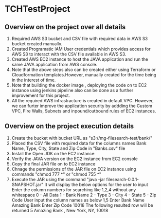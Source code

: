 # TCHTestProject
Overview on the project over all details
----------------------------------------
1. Required AWS S3 bucket and CSV file with required data in AWS S3 bucket created manually. 
2. Created Programatic IAM User credentials which provides access for AWS S3 to interact with the CSV file available in AWS S3.
3. Created AWS EC2 instance to host the JAVA application and run the same JAVA application from AWS console.
4. Note that the above steps also can be created either using Terraform or Cloudformation templates.However, manually created for the time being in the interest of time.
5. Note that building the docker image , deploying the code on to EC2 instance using jenkins pipeline also can be done as a further improvement for this project.
6. All the required AWS infrastracture is created in default VPC. However, we can furter improve the application security by addding the Custom VPC, Fire Walls, Subnets and inpound/outbound rules of EC2 instances.

Overview on the project execution details
-----------------------------------------
1. Create the bucket with bucket URL as "s3://mg-filesearch-test/bank/"
2. Placed the CSV file with required data for the columns names Bank Name, Type, City, State and Zip Code in "Banks.csv" file
3. Install the Open JDK on the EC2 instance
4. Verify the JAVA version on the EC2 instance from EC2 console
5. Copy the final JAR file on to EC2 instance
6. Chnage the permissions of the JAR file on EC2 instance using commands "chmod 777 *"   or "chmod 755 *"
7. Execute the JAR using the command "java -jar filesearch-0.0.1-SNAPSHOT.jar"
	It will display the below options for the user to input
		Enter the column numbers for searching like 1,2,4 without any whitespace
			0 - All Data
			1 - Bank Name
			2 - Type
			3 - City
			4 - State
			5 - Zip Code
		User input the column names as below
			1,5
			Enter Bank Name
				Amazing Bank
			Enter Zip Code
				10018
		The following resulted row will be returned
		      5 Amazing Bank , New York, NY, 10018
			
				

